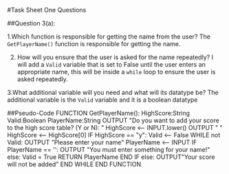 #Task Sheet One Questions

##Question 3(a):

1.Which function is responsible for getting the name from the user?
The `GetPlayerName()` function is responsible for getting the name.

2. How will you ensure that the user is asked for the name repeatedly?
I will add a `Valid` variable that is set to False until the user enters an appropriate name, this will be 
inside a `while` loop to ensure the user is asked repeatedly.

3.What additional variable will you need and what will its datatype be?
The additional variable is the `Valid` variable and it is a boolean datatype

##Pseudo-Code
	FUNCTION GetPlayerName():
		HighScore:String
		Valid:Boolean
		PlayerName:String
		OUTPUT "Do you want to add your score to the high score table? (Y or N): "
		HighScore <-- INPUT.lower()
		OUTPUT " "
		HighScore <-- HighScore[0]
		IF HighScore == "y":
			Valid <-- False
			WHILE not Valid:
				OUTPUT "Please enter your name"
				PlayerName <-- INPUT
				IF PlayerName == '':
					OUTPUT "You must enter something for your name!"
			else:
				Valid = True
				RETURN PlayerName
			END IF
		else:
			OUTPUT"Your score will not be added"
			END WHILE
	END FUNCTION


